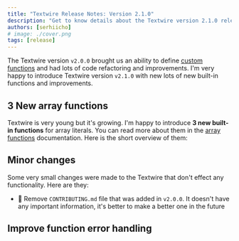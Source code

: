 ```yaml
---
title: "Textwire Release Notes: Version 2.1.0"
description: "Get to know details about the Textwire version 2.1.0 release by reading the release notes"
authors: [serhiicho]
# image: ./cover.png
tags: [release]
---
```


The Textwire version `v2.0.0` brought us an ability to define [custom functions](/docs/v2/guides/custom-functions) and had lots of code refactoring and improvements. I'm very happy to introduce Textwire version `v2.1.0` with new lots of new built-in functions and improvements.

<!-- truncate -->

## 3 New array functions
Textwire is very young but it's growing. I'm happy to introduce **3 new built-in functions** for array literals. You can read more about them in the [array functions](/docs/v2/functions/arr) documentation. Here is the short overview of them:




## Minor changes
Some very small changes were made to the Textwire that don't effect any functionality. Here are they:
- 📝 Remove `CONTRIBUTING.md` file that was added in `v2.0.0`. It doesn't have any important information, it's better to make a better one in the future

## Improve function error handling

